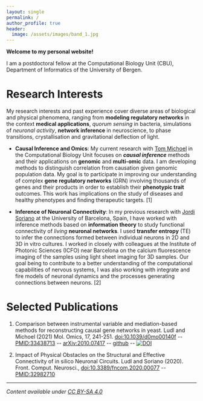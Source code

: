 ```yaml
---
layout: single
permalink: /
author_profile: true
header:
  image: /assets/images/band_1.jpg
---
```


**Welcome to my personal website!**

I am a postdoctoral fellow at the Computational Biology Unit (CBU), Department of Informatics of the  University of Bergen.

# Research Interests

My research interests and past experience cover diverse areas of biological and physical phenomena, ranging from **modeling regulatory networks** in the context **medical applications**, *quorum sensing* in bacteria, simulations of *neuronal activity*, **network inference** in neuroscience, to phase transitions, crystallisation and gravitational deflection of light.

- **Causal Inference and Omics**: 
My current research with [Tom Michoel](https://lab.michoel.info/) in the Computational Biology Unit focuses on ***causal inference*** methods and their applications on **genomic** and **multi-omic** data. I am developing methods to distinguish correlation from causation given genomic population data. My goal is to participate in improving our understanding of complex **gene regulatory networks** (GRN) involving thousands of genes and their products in order to establish their **phenotypic trait** outcomes. This work has implications on the study of diseases and healthy phenotypes and finding therapeutic targets. [1]

- **Inference of Neuronal Connectivity**: In my previous research with [Jordi Soriano](https://www.soriano-lab.eu/) at the University of Barcelona, Spain, I have worked with inference methods based on **information theory** to study functional connectivity of *living* **neuronal networks**. I used **transfer entropy** (TE) to infer the connections formed between individual neurons in 2D and 3D in vitro cultures. I worked in closely with colleagues at the Institute of Photonic Sciences (ICFO) near Barcelona on the calcium fluorescence imaging of the samples using light sheet imaging for 3D samples. Our goal being to contribute to a better understanding of the computational capabilities of nervous systems, I was also working with integrate and fire models of neuronal dynamics and the processes generating connections between neurons. [2]

# Selected Publications

1. Comparison between instrumental variable and mediation-based methods for reconstructing causal gene networks in yeast. Ludl and Michoel (2021) Mol. Omics, 17, 241-251. [doi:10.1039/d0mo00140f](https://dx.doi.org/10.1039/d0mo00140f) -- [PMID:33438713](https://pubmed.ncbi.nlm.nih.gov/33438713/) -- [arXiv:2010.07417](https://arxiv.org/abs/2010.07417) -- [github](https://github.com/michoel-lab/FindrCausalNetworkInferenceOnYeast) -- [![DOI](https://zenodo.org/badge/313364218.svg)](https://zenodo.org/badge/latestdoi/313364218)

2. Impact of Physical Obstacles on the Structural and Effective Connectivity of in silico Neuronal Circuits. Ludl and Soriano (2020). Front. Comput. Neurosci., [doi:10.3389/fncom.2020.00077](https://dx.doi.org/10.3389/fncom.2020.00077) -- [PMID:32982710](https://pubmed.ncbi.nlm.nih.gov/33438713/)

---

*Content available under [CC BY-SA 4.0](https://creativecommons.org/licenses/by-sa/4.0/)*
